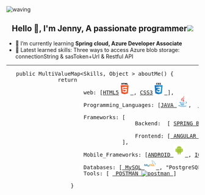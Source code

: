 ![waving](https://capsule-render.vercel.app/api?type=waving&height=200&color=gradient&text=Welcome%20to%20my%20Github&textBg=false&fontSize=50&animation=twinkling)
<h2 align="center">Hello 👋, I'm Jenny, A passionate programmer<img src="https://media.giphy.com/media/M9gbBd9nbDrOTu1Mqx/giphy.gif" width="50" /></h2>

- 🌱 I’m currently learning **Spring cloud, Azure Developer Associate**
- 🔭 Latest learned skills: Three ways to access Azure blob storage: connectionString & sasToken+Url & Restful API
--------------------------------

<pre>
   public MultiValueMap&#60;Skills, Object &#62; aboutMe() {
                return
                        web: [<a href="https://www.w3.org/html/" target="_blank" rel="noreferrer">HTML5<img src="https://raw.githubusercontent.com/devicons/devicon/master/icons/html5/html5-original-wordmark.svg" alt="html5" width="30"/> </a>, <a href="https://www.w3schools.com/css/" target="_blank" rel="noreferrer">CSS3<img src="https://raw.githubusercontent.com/devicons/devicon/master/icons/css3/css3-original-wordmark.svg" alt="css3" width="30"/> </a>],
                        Programming_Languages: [<a href="https://www.java.com" target="_blank" rel="noreferrer">JAVA <img src="https://raw.githubusercontent.com/devicons/devicon/master/icons/java/java-original.svg" alt="java" width="30"/></a>,  <a href="https://developer.mozilla.org/en-US/docs/Web/JavaScript" target="_blank" rel="noreferrer"> JAVASCRIPT <img src="https://raw.githubusercontent.com/devicons/devicon/master/icons/javascript/javascript-original.svg" alt="javascript" width="30"/></a>, <a href="https://www.php.net" target="_blank"  rel="noreferrer" > PHP <img src="https://raw.githubusercontent.com/devicons/devicon/master/icons/php/php-original.svg" alt="php" width="30"/> </a>, <a href="https://www.typescriptlang.org/" target="_blank" rel="noreferrer"> TYPESCRIPT <img src="https://raw.githubusercontent.com/devicons/devicon/master/icons/typescript/typescript-original.svg" alt="typescript" width="30"/> </a>],
  
                        Frameworks: [
                                        Backend:  [ <a href="https://spring.io/" target="_blank" rel="noreferrer">SPRING BOOT <img src="https://www.vectorlogo.zone/logos/springio/springio-icon.svg" alt="springboot" width="30"/> </a>],
                                        Frontend: [<a href="https://angular.io" target="_blank" rel="noreferrer"> ANGULAR <img src="https://angular.io/assets/images/logos/angular/angular.svg" alt="angular" width="30"/> </a>, <a href="https://getbootstrap.com" target="_blank" rel="noreferrer"> BOOTSTRAP <img src="https://raw.githubusercontent.com/devicons/devicon/master/icons/bootstrap/bootstrap-plain-wordmark.svg" alt="bootstrap" width="30"/> </a>]
                                    ],
                        Mobile_Frameworks: [<a href="https://developer.android.com" target="_blank" rel="noreferrer">ANDROID <img src="https://raw.githubusercontent.com/devicons/devicon/master/icons/android/android-original-wordmark.svg" alt="android" width="30" /> </a>, <a href="https://ionicframework.com" target="_blank" rel="noreferrer">IONIC <img src="https://upload.wikimedia.org/wikipedia/commons/d/d1/Ionic_Logo.svg" alt="ionic" width="40"/>  </a>],                      
                        Databases: [<a href="https://www.mysql.com/" target="_blank" rel="noreferrer"> MySQL <img src="https://raw.githubusercontent.com/devicons/devicon/master/icons/mysql/mysql-original-wordmark.svg" alt="mysql" width="30"/> </a>, "PostgreSQL"<a href="https://www.oracle.com/" target="_blank" rel="noreferrer"> ORACLE <img src="https://raw.githubusercontent.com/devicons/devicon/master/icons/oracle/oracle-original.svg" alt="oracle" width="30"/> </a>],
                        Tools: [ <a href="https://postman.com" target="_blank" rel="noreferrer"> POSTMAN <img src="https://www.vectorlogo.zone/logos/getpostman/getpostman-icon.svg" alt="postman" width="30"/> </a>]
  
                    }
